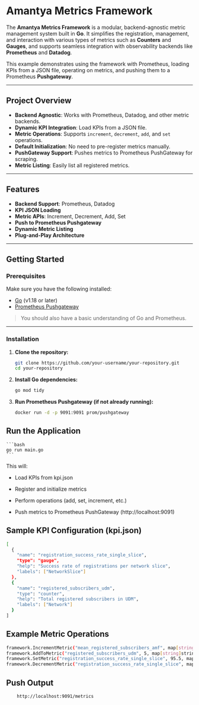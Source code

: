 # Amantya Metrics Framework

The **Amantya Metrics Framework** is a modular, backend-agnostic metric management system built in **Go**. It simplifies the registration, management, and interaction with various types of metrics such as **Counters** and **Gauges**, and supports seamless integration with observability backends like **Prometheus** and **Datadog**.

This example demonstrates using the framework with Prometheus, loading KPIs from a JSON file, operating on metrics, and pushing them to a Prometheus **Pushgateway**.

---

## Project Overview

- **Backend Agnostic**: Works with Prometheus, Datadog, and other metric backends.
- **Dynamic KPI Integration**: Load KPIs from a JSON file.
- **Metric Operations**: Supports `increment`, `decrement`, `add`, and `set` operations.
- **Default Initialization**: No need to pre-register metrics manually.
- **PushGateway Support**: Pushes metrics to Prometheus PushGateway for scraping.
- **Metric Listing**: Easily list all registered metrics.

---

## Features

- **Backend Support**: Prometheus, Datadog  
- **KPI JSON Loading**  
- **Metric APIs**: Increment, Decrement, Add, Set  
- **Push to Prometheus Pushgateway**  
- **Dynamic Metric Listing**  
- **Plug-and-Play Architecture**

---

## Getting Started

### Prerequisites

Make sure you have the following installed:

- [Go](https://golang.org/dl/) (v1.18 or later)
- [Prometheus Pushgateway](https://github.com/prometheus/pushgateway)

> You should also have a basic understanding of Go and Prometheus.

---

### Installation

1. **Clone the repository:**

   ```bash
   git clone https://github.com/your-username/your-repository.git
   cd your-repository

2. **Install Go dependencies:**
    ```bash
    go mod tidy
    ```

3. **Run Prometheus Pushgateway (if not already running):**

    ```bash
    docker run -d -p 9091:9091 prom/pushgateway
    ```

## **Run the Application**

    ```bash
    go run main.go
    ```

This will:

- Load KPIs from kpi.json

- Register and initialize metrics

- Perform operations (add, set, increment, etc.)

- Push metrics to Prometheus PushGateway (http://localhost:9091)

## Sample KPI Configuration (kpi.json)
```bash
[
  {
    "name": "registration_success_rate_single_slice",
    "type": "gauge",
    "help": "Success rate of registrations per network slice",
    "labels": ["NetworkSlice"]
  },
  {
    "name": "registered_subscribers_udm",
    "type": "counter",
    "help": "Total registered subscribers in UDM",
    "labels": ["Network"]
  }
]
```

## Example Metric Operations

```bash
framework.IncrementMetric("mean_registered_subscribers_amf", map[string]string{"NetworkSlice": "slice1"})
framework.AddToMetric("registered_subscribers_udm", 5, map[string]string{"Network": "net1"})
framework.SetMetric("registration_success_rate_single_slice", 95.5, map[string]string{"NetworkSlice": "slice1"})
framework.DecrementMetric("registration_success_rate_single_slice", map[string]string{"NetworkSlice": "slice1"})
```

## Push Output
```bash 
    http://localhost:9091/metrics
